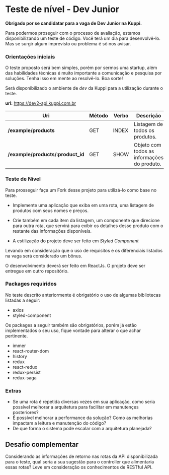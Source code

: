 # Teste de nível - Dev Junior

**Obrigado por se candidatar para a vaga de Dev Junior na Kuppi.**

Para podermos proseguir com o processo de avaliação, estamos disponibilizando um teste de código. Você terá um dia para desenvolvê-lo. Mas se surgir algum imprevisto ou problema é só nos avisar.

### **Orientações iniciais**

O teste proposto será bem simples, porém por sermos uma startup, além das habilidades técnicas é muito importante a comunicação e pesquisa por soluções. Tenha isso em mente ao resolvê-lo. Boa sorte!

Será disponibilizado o ambiente de *dev* da Kuppi para a utilização durante o teste.

**url:** https://dev2-api.kuppi.com.br

| Uri | Método | Verbo | Descrição
|---|---|---|---|
| **/example/products**  | GET | INDEX | Listagem de todos os produtos.
| **/example/products/:product_id**  | GET | SHOW | Objeto com todos as informações do produto.

### **Teste de Nível**

Para prosseguir faça um Fork desse projeto para utilizá-lo como base no teste.

- Implemente uma aplicação que exiba em uma rota, uma listagem de produtos com seus nomes e preços.

- Crie também em cada item da listagem, um componente que direcione para outra rota, que servirá para exibir os detalhes desse produto com o restante das informações disponíveis.

- A estilização do projeto deve ser feito em *Styled Component*

Levando em consideração que o uso de requisitos e os diferenciais listados na vaga será considerado um bônus.

O desenvolvimento deverá ser feito em ReactJs. O projeto deve ser entregue em outro repositório.

### **Packages requiridos**

No teste descrito anteriormente é obrigatório o uso de algumas bibliotecas listadas a seguir:

- axios
- styled-component

Os packages a seguir também são obrigatórios, porém já estão implementados o seu uso, fique vontade para alterar o que achar pertinente. 

- immer
- react-router-dom
- history
- redux
- react-redux
- redux-persist
- redux-saga

### **Extras**

- Se uma rota é repetida diversas vezes em sua aplicação, como seria possível melhorar a arquitetura para facilitar em manutençes posteriores?
- É possível melhorar a performance da solução? Como as melhorias impactam a leitura e manutenção do código?
- De que forma o sistema pode escalar com a arquitetura planejada?

## **Desafio complementar**

Considerando as informações de retorno nas rotas da API disponibilizada para o teste, qual seria a sua sugestão para o controller que alimentaria essas rotas? Leve em consideração os conhecimentos de RESTful API.

